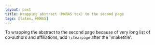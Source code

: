 ```yaml
---
layout: post
title: Wrapping abstract (MNRAS tex) to the second page
tags: [latex, MNRAS]
---
```


To wrapping the abstract to the second page because of very long list of co-authors and affiliations, add `\clearpage` after the '\maketitle'.
